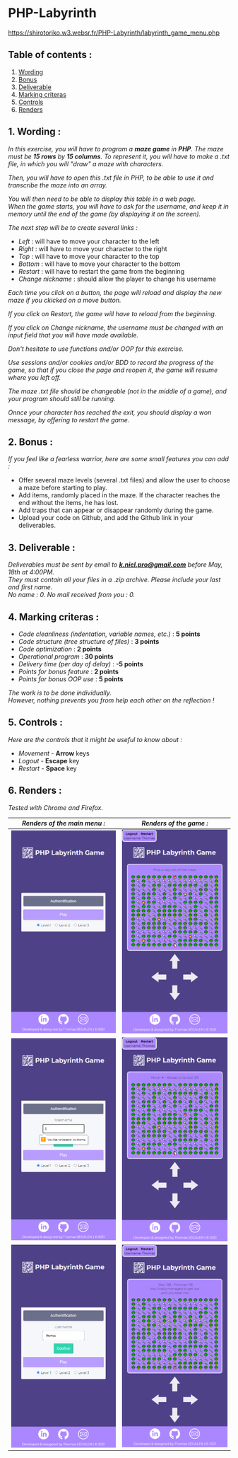 # PHP-Labyrinth  
  
https://shirotoriko.w3.websr.fr/PHP-Labyrinth/labyrinth_game_menu.php  
  
## Table of contents :  
  
1. [Wording](README.md#1-wording-)  
2. [Bonus](README.md#2-bonus-)  
3. [Deliverable](README.md#3-deliverable-)  
4. [Marking criteras](README.md#4-marking-criteras-)  
5. [Controls](README.md#5-controls-)  
6. [Renders](README.md#6-renders-)  
  
  
## 1. Wording :  
  
*In this exercise, you will have to program a **maze game** in **PHP**. The maze must be **15 rows** by **15 columns**. To represent it, you will have to make a .txt file, in which you will "draw" a maze with characters.*  
  
*Then, you will have to open this .txt file in PHP, to be able to use it and transcribe the maze into an array.*  
  
*You will then need to be able to display this table in a web page.*  
*When the game starts, you will have to ask for the username, and keep it in memory until the end of the game (by displaying it on the screen).*  
  
*The next step will be to create several links :*  
* *Left* : will have to move your character to the left  
* *Right* : will have to move your character to the right  
* *Top* : will have to move your character to the top  
* *Bottom* : will have to move your character to the bottom  
* *Restart* : will have to restart the game from the beginning  
* *Change nickname* : should allow the player to change his username  
  
*Each time you click on a button, the page will reload and display the new maze if you ckicked on a move button.*  
  
*If you click on Restart, the game will have to reload from the beginning.*  
  
*If you click on Change nickname, the username must be changed with an input field that you will have made available.*  
  
*Don't hesitate to use functions and/or OOP for this exercise.*  
  
*Use sessions and/or cookies and/or BDD to record the progress of the game, so that if you close the page and reopen it, the game will resume where you left off.*  
  
*The maze .txt file should be changeable (not in the middle of a game), and your program should still be running.*  
  
*Onnce your character has reached the exit, you should display a won message, by offering to restart the game.*  
  
  
## 2. Bonus :  
  
*If you feel like a fearless warrior, here are some small features you can add :*  
* Offer several maze levels (several .txt files) and allow the user to choose a maze before starting to play.  
* Add items, randomly placed in the maze. If the character reaches the end without the items, he has lost.  
* Add traps that can appear or disappear randomly during the game.  
* Upload your code on Github, and add the Github link in your deliverables.  
  
  
## 3. Deliverable :  
  
*Deliverables must be sent by email to **k.niel.pro@gmail.com** before May, 18th at 4:00PM.*  
*They must contain all your files in a .zip archive. Please include your last and first name.*  
*No name : 0. No mail received from you : 0.*  
  
  
## 4. Marking criteras :  
  
* *Code cleanliness (indentation, variable names, etc.)* : **5 points**  
* *Code structure (tree structure of files)* : **3 points**  
* *Code optimization* : **2 points**  
* *Operational program* : **30 points**  
* *Delivery time (per day of delay)* : **-5 points**  
* *Points for bonus feature* : **2 points**  
* *Points for bonus OOP use* : **5 points**  
  
*The work is to be done individually.*  
*However, nothing prevents you from help each other on the reflection !*  
  
  
## 5. Controls :  
  
*Here are the controls that it might be useful to know about :*  
* *Movement* - **Arrow** keys  
* *Logout* - **Escape** key  
* *Restart* - **Space** key  
  

## 6. Renders :  
  
*Tested with Chrome and Firefox.*  
  
| _Renders of the main menu :_ | _Renders of the game :_ |
|:----------------------------:|:-----------------------:|
|![Menu render 1](https://github.com/ThomasSEGALEN/PHP-Labyrinth/blob/main/img/MenuRender1.PNG)|![Game render 1](https://github.com/ThomasSEGALEN/PHP-Labyrinth/blob/main/img/GameRender1.PNG)|
|![Menu render 2](https://github.com/ThomasSEGALEN/PHP-Labyrinth/blob/main/img/MenuRender2.PNG)|![Game render 2](https://github.com/ThomasSEGALEN/PHP-Labyrinth/blob/main/img/GameRender2.PNG)|
|![Menu render 3](https://github.com/ThomasSEGALEN/PHP-Labyrinth/blob/main/img/MenuRender3.PNG)|![Game render 3](https://github.com/ThomasSEGALEN/PHP-Labyrinth/blob/main/img/GameRender3.PNG)|
